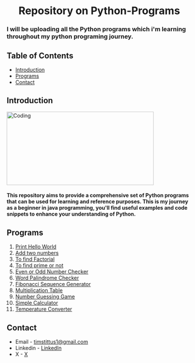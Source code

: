 <h1 align="center">Repository on Python-Programs</h1>
<h3>I will be uploading all the Python programs which i'm learning throughout my python programing journey.</h3>
    
## Table of Contents

- [Introduction](#introduction)
- [Programs](#programs)
- [Contact](#contact)

## Introduction

<img align="center" alt="Coding" width="400" height="200" src="https://imgs.search.brave.com/t2j9Porh4LIPd5QVbjs3GKSMiwyCulBG7f3Oknsxtjc/rs:fit:860:0:0/g:ce/aHR0cHM6Ly9sb2dv/cy13b3JsZC5uZXQv/d3AtY29udGVudC91/cGxvYWRzLzIwMjEv/MTAvUHl0aG9uLUxv/Z28tNzAweDM5NC5w/bmc">

<h4>This repository aims to provide a comprehensive set of Python programs that can be used for learning and reference purposes. This is my journey as a beginner in java programming, you'll find useful examples and code snippets to enhance your understanding of Python.</h4>

## Programs

1. [Print Hello World](HelloWorld.py)
2. [Add two numbers](addtwonumbers.py)
3. [To find Factorial](factorial.py)
4. [To find prime or not](primeornot.py)
5. [Even or Odd Number Checker](EvenOrOddNumberChecker.py)
6. [Word Palindrome Checker](PalindromeChecker.py)
7. [Fibonacci Sequence Generator](FibonacciSequence.py)
8. [Multiplication Table](MultiplicationTable.py)
9. [Number Guessing Game](NumberGuessingGame.py)
10. [Simple Calculator](SimpleCalculator.py)
11. [Temperature Converter](TemperatureConverter.py)

## Contact

- Email - timstittus1@gmail.com
- Linkedin - [LinkedIn](https://www.linkedin.com/in/tims-tittus/)
- X - [ X ](https://x.com/timstittus?t=TBTqYhCtUZEksGhDoPBGaA&s=09)
